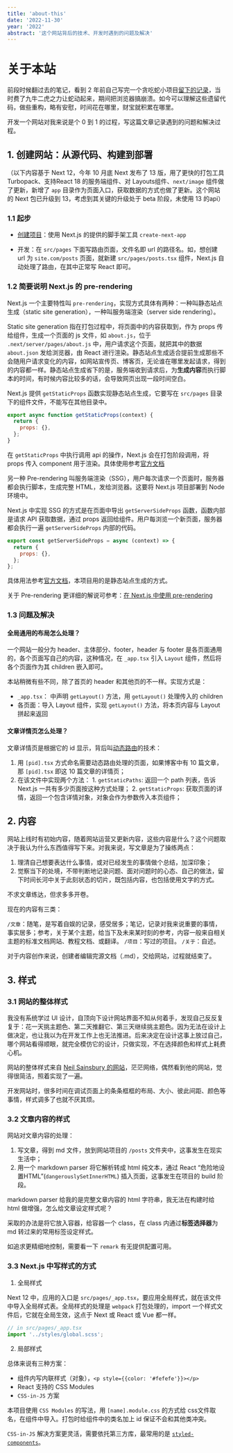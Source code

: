 ```yaml
---
title: 'about-this'
date: '2022-11-30'
year: '2022'
abstract: '这个网站背后的技术、开发时遇到的问题及解决'
---
```


# 关于本站

前段时候翻过去的笔记，看到 2 年前自己写完一个贪吃蛇小项目[留下的记录](/post/贪吃蛇)，当时费了九牛二虎之力让蛇动起来，期间把浏览器搞崩溃。如今可以理解这些遗留代码，做些重构，略有安慰，时间花在哪里，财宝就积累在哪里。

开发一个网站对我来说是个 0 到 1 的过程，写这篇文章记录遇到的问题和解决过程。

## 1. 创建网站：从源代码、构建到部署

（以下内容基于 Next 12，今年 10 月底 Next 发布了 13 版，用了更快的打包工具 Turbopack、支持React 18 的服务端组件、对 Layouts组件、`next/image` 组件做了更新，新增了 `app` 目录作为页面入口，获取数据的方式也做了更新。这个网站的 Next 包已升级到 13，考虑到其关键的升级处于 beta 阶段，未使用 13 的api）

### 1.1 起步

- [创建项目](https://nextjs.org/docs/getting-started)：使用 Next.js 的提供的脚手架工具 `create-next-app`

- 开发：在 `src/pages` 下面写路由页面，文件名即 url 的路径名。如，想创建 url 为 `site.com/posts` 页面，就新建 `src/pages/posts.tsx` 组件，Next.js 自动处理了路由，在其中正常写 React 即可。

### 1.2 简要说明 Next.js 的 pre-rendering

Next.js 一个主要特性叫 `pre-rendering`，实现方式具体有两种：一种叫静态站点生成（static site generation），一种叫服务端渲染（server side rendering）。

Static site generation 指在打包过程中，将页面中的内容获取到，作为 props 传给组件，生成一个页面的 js 文件，如 `about.js`，位于 `.next/server/pages/about.js` 中，用户请求这个页面，就把其中的数据 `about.json` 发给浏览器，由 React 进行渲染。静态站点生成适合提前生成那些不会随用户请求变化的内容，如网站宣传页、博客页，无论谁在哪里发起请求，得到的内容都一样。静态站点生成省下的是，服务端收到请求后，为**生成内容**而执行脚本的时间，有时候内容比较多的话，会导致网页出现一段时间空白。

Next.js 提供 `getStaticProps` 函数实现静态站点生成，它要写在 `src/pages` 目录下的组件文件，不能写在其他目录中。

```js
export async function getStaticProps(context) {
  return {
    props: {},
  };
}
```

在 `getStaticProps` 中执行调用 api 的操作，Next.js 会在打包阶段调用，将 props 传入 component 用于渲染。具体使用参考[官方文档](https://nextjs.org/docs/basic-features/data-fetching/get-static-props)

另一种 Pre-rendering 叫服务端渲染（SSG），用户每次请求一个页面时，服务器都会执行脚本，生成完整 HTML，发给浏览器。这要将 Next.js 项目部署到 Node 环境中。

Next.js 中实现 SSG 的方式是在页面中导出 `getServerSideProps` 函数，函数内部是请求 API 获取数据，通过 props 返回给组件。用户每浏览一个新页面，服务器都会执行一遍 `getServerSideProps` 内部的代码。

```js
export const getServerSideProps = async (context) => {
  return {
    props: {},
  };
};
```

具体用法参考[官方文档](https://nextjs.org/docs/basic-features/data-fetching/get-server-side-props)，本项目用的是静态站点生成的方式。

关于 Pre-rendering 更详细的解说可参考：[在 Next.js 中使用 pre-rendering](https://ithelp.ithome.com.tw/articles/10269586)


### 1.3 问题及解决

#### 全局通用的布局怎么处理？

一个网站一般分为 header、主体部分、footer，header 与 footer 是各页面通用的，各个页面写自己的内容，这种情况，在 `_app.tsx` 引入 `Layout` 组件，然后将各个页面作为其 children 嵌入即可。

本站稍微有些不同，除了首页的 header 和其他页的不一样。实现方式是：
  - `_app.tsx`： 中声明 `getLayout()` 方法，用 `getLayout()` 处理传入的 children
  - 各页面：导入 Layout 组件，实现 `getLayout()` 方法，将本页内容与 Layout 拼起来返回

#### 文章详情页怎么处理？

文章详情页是根据它的 id 显示，背后叫[动态路由](https://nextjs.org/docs/routing/dynamic-routes)的技术：
  1. 用 `[pid].tsx` 方式命名需要动态路由处理的页面，如果博客中有 10 篇文章，那 `[pid].tsx` 即这 10 篇文章的详情页；
  2. 在该文件中实现两个方法：
    1. `getStaticPaths`: 返回一个 path 列表，告诉 Next.js 一共有多少页面按这种方式处理；
    2. `getStaticProps`: 获取页面的详情，返回一个包含详情对象，对象会作为参数传入本页组件；

## 2. 内容

网站上线时有初始内容，随着网站运营又更新内容，这些内容是什么？这个问题取决于我认为什么东西值得写下来。对我来说，写文章是为了操练两点：

  1. 理清自己想要表达什么事情，或对已经发生的事情做个总结，加深印象；
  2. 觉察当下的处境，不带判断地记录问题、面对问题时的心态、自己的做法，留下时间长河中关于此刻状态的切片，既包括内容，也包括使用文字的方式。

不求文章练达，但求多多开卷。

现在的内容有三类：

`/文章`：随笔，是写着自娱的记录，感受居多；笔记，记录对我来说重要的事情，事实居多；参考，关于某个主题，给当下及未来某时刻的参考，内容一般来自相关主题的标准文档网站、教程文档、或翻译。
`/项目`：写过的项目。
`/关于`：自述。

对于内容创作来说，创建者编辑完源文档（.md），交给网站，过程就结束了。

## 3. 样式

### 3.1 网站的整体样式

我没有系统学过 UI 设计，自顶向下设计网站界面不知从何着手，发现自己反反复复于：花一天挑主题色、第二天推翻它、第三天继续挑主题色。因为无法在设计上做决定，也让我以为在开发工作上也无法推进。后来决定在设计这事上放过自己，哪个网站看得顺眼，就完全模仿它的设计，只做实现，不在选择颜色和样式上耗费心机。

网站的整体样式来自 [Neil Sainsbury 的网站](https://www.neilwithdata.com/)，茫茫网络，偶然看到他的网站，觉得很简洁，照着实现了一遍。

开发网站时，很多时间在调试页面上的条条框框的布局、大小、彼此间距、颜色等事情，样式调多了也就不厌其烦。

### 3.2 文章内容的样式

网站对文章内容的处理：

1. 写文章，得到 md 文件，放到网站项目的 `/posts` 文件夹中，这事发生在现实生活中；
2. 用一个 markdown parser 将它解析转成 html 纯文本，通过 React “危险地设置HTML”(`dangerouslySetInnerHTML`) 插入页面，这事发生在项目的 build 阶段。

markdown parser 给我的是完整文章内容的 html 字符串，我无法在构建时给 html 做增强，怎么给文章设定样式呢？

采取的办法是将它放入容器，给容器一个 class，在 class 内通过**标签选择器**为 md 转过来的常用标签设定样式。

如追求更精细地控制，需要看一下 `remark` 有无提供配置可用。

### 3.3 Next.js 中写样式的方式

1. 全局样式

Next 12 中，应用的入口是 `src/pages/_app.tsx`，要应用全局样式，就在该文件中导入全局样式表。全局样式的处理是 `webpack` 打包处理的，import 一个样式文件后，它就在全局生效，这点于 Next 或 React 或 Vue 都一样。 

```js
// in src/pages/_app.tsx
import '../styles/global.scss';
```

2. 局部样式

总体来说有三种方案：

  - 组件内写内联样式（对象），`<p style={{color: '#fefefe'}}></p>`
  - React 支持的 CSS Modules
  - `CSS-in-JS` 方案

本项目使用 `CSS Modules` 的写法，用 `[name].module.css` 的方式给 css文件取名，在组件中导入。打包时给组件中的类名加上 id 保证不会和其他类冲突。

`CSS-in-JS` 解决方案更灵活，需要依托第三方库，最常用的是 [`styled-components`](https://styled-components.com/)。

